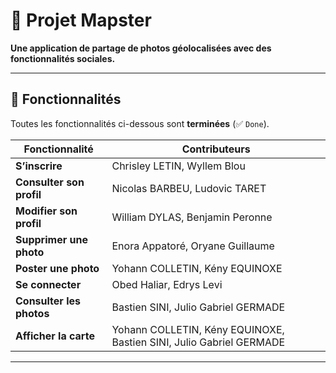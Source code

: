 # 📍 Projet Mapster

**Une application de partage de photos géolocalisées avec des fonctionnalités sociales.**

---

## 🚀 Fonctionnalités
Toutes les fonctionnalités ci-dessous sont **terminées** (✅ `Done`).

| Fonctionnalité               | Contributeurs                                                      |  
|------------------------------|--------------------------------------------------------------------|  
| **S’inscrire**               | Chrisley LETIN, Wyllem Blou                                        |  
| **Consulter son profil**     | Nicolas BARBEU, Ludovic TARET                                      |  
| **Modifier son profil**      | William DYLAS, Benjamin Peronne                                    |  
| **Supprimer une photo**      | Enora Appatoré, Oryane Guillaume                                   |  
| **Poster une photo**         | Yohann COLLETIN, Kény EQUINOXE                                     |  
| **Se connecter**             | Obed Haliar, Edrys Levi                                            |  
| **Consulter les photos**     | Bastien SINI, Julio Gabriel GERMADE                                |  
| **Afficher la carte**        | Yohann COLLETIN, Kény EQUINOXE, Bastien SINI, Julio Gabriel GERMADE |  

---

